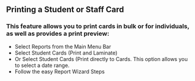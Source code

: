 ## **Printing a Student or Staff Card**

### This feature allows you to print cards in bulk or for individuals, as well as provides a print preview: 

-	Select Reports from the Main Menu Bar
-	Select Student Cards (Print and Laminate)
-	Or Select Student Cards (Print directly to Cards. This option allows you to select a date range. 
-	Follow the easy Report Wizard Steps 




